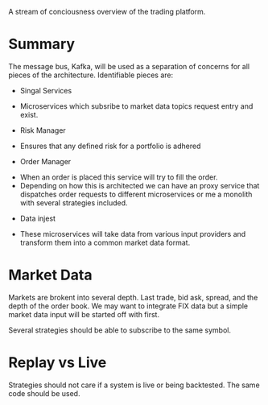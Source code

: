 A stream of conciousness overview of the trading platform.

# Summary
The message bus, Kafka, will be used as a separation of concerns for all pieces of the architecture.
Identifiable pieces are:

* Singal Services
 - Microservices which subsribe to market data topics request entry and exist.
* Risk Manager
 - Ensures that any defined risk for a portfolio is adhered
* Order Manager
 - When an order is placed this service will try to fill the order.
 - Depending on how this is architected we can have an proxy service that dispatches
   order requests to different microservices or me a monolith with several strategies
   included. 
* Data injest
 - These microservices will take data from various input providers and transform them into a
   common market data format.

# Market Data
Markets are brokent into several depth.  Last trade, bid ask, spread, and the depth of the order book.
We may want to integrate FIX data but a simple market data input will be started off with first.

Several strategies should be able to subscribe to the same symbol.

# Replay vs Live
Strategies should not care if a system is live or being backtested. The same code should be used.  
